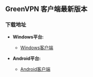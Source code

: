 ## GreenVPN 客户端最新版本
### 下载地址
- **Windows平台:**
  * [Windows客户端](https://raw.githubusercontent.com/newbreedlimited/greenvpn/master/GreenVPN_1.04.zip)

- **Android平台:**
  * [Android客户端](https://raw.githubusercontent.com/newbreedlimited/greenvpn/master/green_1.0e_signed.apk)
